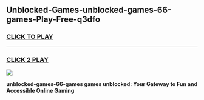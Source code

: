 
## Unblocked-Games-unblocked-games-66-games-Play-Free-q3dfo
<h3>
<a href="https://premium76.site?title=unblocked-games-66-games&ref=15A">CLICK TO PLAY</a></h3>
<hr>

<h3>
<a href="https://premium76.site?title=unblocked-games-66-games&ref=15A">CLICK 2 PLAY</a>
  
</h3>

<a href="https://premium76.site?title=unblocked-games-66-games&ref=15A"><img src="https://clearcache.store/games.png"></a>


**unblocked-games-66-games games unblocked: Your Gateway to Fun and Accessible Online Gaming**
